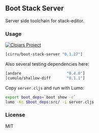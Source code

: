 
Boot Stack Server
----

Server side toolchain for stack-editor.

### Usage

[![Clojars Project](https://img.shields.io/clojars/v/cirru/boot-stack-server.svg)](https://clojars.org/cirru/boot-stack-server)

```clojure
[cirru/boot-stack-server "0.1.27"]
```

Also several testing dependencies here:

```clojure
[andare                    "0.4.0"]
[cumulo/shallow-diff       "0.1.1"]
```

Copy `server.cljs` and run with Lumo:

```bash
export boot_deps=`boot show -c`
lumo -Kc $boot_deps:src/ -i server.cljs
```

### License

MIT
